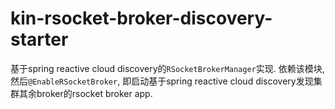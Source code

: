 # kin-rsocket-broker-discovery-starter

基于spring reactive cloud discovery的`RSocketBrokerManager`实现. 依赖该模块, 然后`@EnableRSocketBroker`, 即启动基于spring reactive cloud
discovery发现集群其余broker的rsocket broker app.